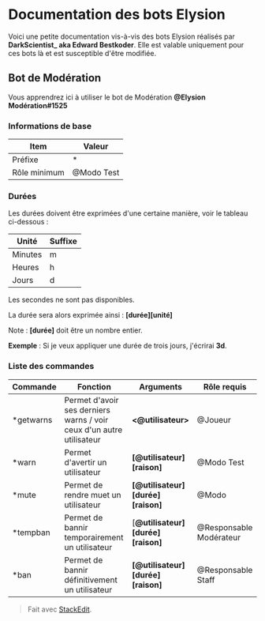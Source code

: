 Documentation des bots Elysion
=======
Voici une petite documentation vis-à-vis des bots Elysion réalisés par **DarkScientist_ aka Edward Bestkoder**. Elle est valable uniquement pour ces bots là et est susceptible d'être modifiée.

## Bot de Modération
Vous apprendrez ici à utiliser le bot de Modération **@Elysion Modération#1525**

### Informations de base

|Item|Valeur  |
|--|--|
|Préfixe  |*  |
|Rôle minimum|@Modo Test  |

### Durées
Les durées doivent être exprimées d'une certaine manière, voir le tableau ci-dessous :

|Unité|Suffixe  |
|--|--|
|Minutes|m|
|Heures|h|
|Jours|d|

Les secondes ne sont pas disponibles.

La durée sera alors exprimée ainsi : <strong>[durée][unité]</strong>

Note : <strong>[durée]</strong> doit être un nombre entier.

**Exemple** : Si je veux appliquer une durée de trois jours, j'écrirai **3d**.

### Liste des commandes
|Commande|Fonction  |Arguments|Rôle requis|
|--|--|--|--|
|*getwarns|Permet d'avoir ses derniers warns / voir ceux d'un autre utilisateur|<strong><@utilisateur></strong>|@Joueur|
|*warn  |Permet d'avertir un utilisateur  |<strong>[@utilisateur] [raison]</strong>|@Modo Test|
|*mute|Permet de rendre muet un utilisateur|<strong>[@utilisateur] [durée] [raison]</strong>|@Modo|
|*tempban|Permet de bannir temporairement un utilisateur|[<strong>@utilisateur][durée][raison]</strong>|@Responsable Modérateur|
|*ban|Permet de bannir définitivement un utilisateur|<strong>[@utilisateur] [durée] [raison]</strong>|@Responsable Staff|


> Fait avec [StackEdit](https://stackedit.io/).
